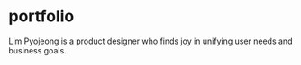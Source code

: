 # portfolio
Lim Pyojeong is a product designer who finds joy in unifying user needs and business goals.
